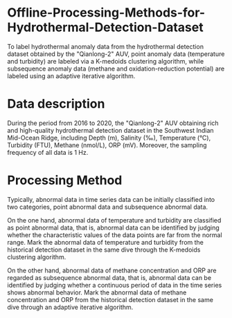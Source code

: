 # Offline-Processing-Methods-for-Hydrothermal-Detection-Dataset
To label hydrothermal anomaly data from the hydrothermal detection dataset obtained by the "Qianlong-2" AUV, point anomaly data (temperature and turbidity) are labeled via a K-medoids clustering algorithm, while subsequence anomaly data (methane and oxidation-reduction potential) are labeled using an adaptive iterative algorithm.
# Data description
During the period from 2016 to 2020, the "Qianlong-2" AUV obtaining rich and high-quality hydrothermal detection dataset in the Southwest Indian Mid-Ocean Ridge, including Depth (m), Salinity (‰), Temperature (°C), Turbidity (FTU), Methane (nmol/L), ORP (mV). Moreover, the sampling frequency of all data is 1 Hz.
# Processing Method
Typically, abnormal data in time series data can be initially classified into two categories, point abnormal data and subsequence abnormal data.

On the one hand, abnormal data of temperature and turbidity are classified as point abnormal data, that is, abnormal data can be identified by judging whether the characteristic values of the data points are far from the normal range. Mark the abnormal data of temperature and turbidity from the historical detection dataset in the same dive through the K-medoids clustering algorithm.

On the other hand, abnormal data of methane concentration and ORP are regarded as subsequence abnormal data, that is, abnormal data can be identified by judging whether a continuous period of data in the time series shows abnormal behavior. Mark the abnormal data of methane concentration and ORP from the historical detection dataset in the same dive through an adaptive iterative algorithm.

